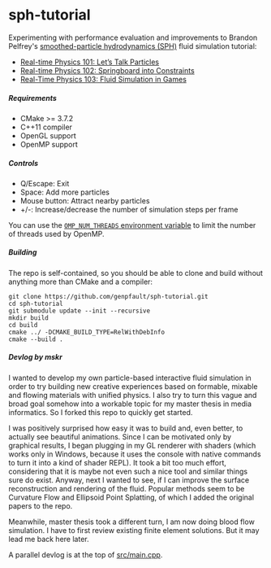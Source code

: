 sph-tutorial
============

Experimenting with performance evaluation and improvements to Brandon Pelfrey's [smoothed-particle hydrodynamics (SPH)](https://en.wikipedia.org/wiki/Smoothed-particle_hydrodynamics) fluid simulation tutorial:

* [Real-time Physics 101: Let’s Talk Particles](https://web.archive.org/web/20090530024753/http://blog.brandonpelfrey.com/?p=58)
* [Real-time Physics 102: Springboard into Constraints](https://web.archive.org/web/20090531100829/http://blog.brandonpelfrey.com/?p=242)
* [Real-Time Physics 103: Fluid Simulation in Games](https://web.archive.org/web/20090722233436/http://blog.brandonpelfrey.com/?p=303)

##### Requirements

* CMake >= 3.7.2
* C++11 compiler
* OpenGL support
* OpenMP support

##### Controls

* Q/Escape: Exit
* Space: Add more particles
* Mouse button: Attract nearby particles
* +/-: Increase/decrease the number of simulation steps per frame

You can use the [`OMP_NUM_THREADS` environment variable](https://gcc.gnu.org/onlinedocs/libgomp/OMP_005fNUM_005fTHREADS.html#OMP_005fNUM_005fTHREADS) to limit the number of threads used by OpenMP.

##### Building

The repo is self-contained, so you should be able to clone and build without anything more than CMake and a compiler:

    git clone https://github.com/genpfault/sph-tutorial.git
    cd sph-tutorial
    git submodule update --init --recursive
    mkdir build
    cd build
    cmake ../ -DCMAKE_BUILD_TYPE=RelWithDebInfo
    cmake --build .


##### Devlog by mskr

I wanted to develop my own particle-based interactive fluid simulation in order to try building new creative experiences based on formable, mixable and flowing materials with unified physics. I also try to turn this vague and broad goal somehow into a workable topic for my master thesis in media informatics. So I forked this repo to quickly get started.

I was positively surprised how easy it was to build and, even better, to actually see beautiful animations. Since I can be motivated only by graphical results, I began plugging in my GL renderer with shaders (which works only in Windows, because it uses the console with native commands to turn it into a kind of shader REPL). It took a bit too much effort, considering that it is maybe not even such a nice tool and similar things sure do exist. Anyway, next I wanted to see, if I can improve the surface reconstruction and rendering of the fluid. Popular methods seem to be Curvature Flow and Ellipsoid Point Splatting, of which I added the original papers to the repo.

Meanwhile, master thesis took a different turn, I am now doing blood flow simulation. I have to first review existing finite element solutions. But it may lead me back here later.

A parallel devlog is at the top of [src/main.cpp](src/main.cpp).